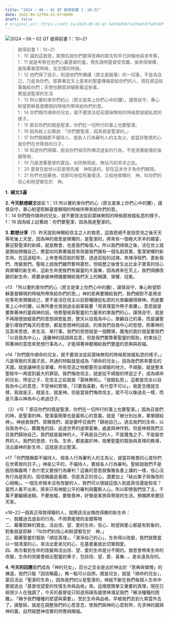 ```yaml
---
title: "2024 – 06 – 02 QT 彼得前書 1：10~21"
date: 2025-04-12T04:25:47+0800
draft: false
# original_url: https://cmtc.tw/2024-06-02-qt-%e5%bd%bc%e5%be%97%e5%89%8d%e6%9b%b8-1%ef%bc%9a1021
---
```


![2024 – 06 – 02 QT 彼得前書 1：10~21](/images/qt.jpg  "2024 – 06 – 02 QT 彼得前書 1：10~21")

> 彼得前書 1：10~21  
> 1：10 論到這救恩，那預先說你們要得恩典的眾先知早已詳細地尋求考察，  
> 1：11 就是考察在他們心裏基督的靈，預先證明基督受苦難，後來得榮耀，是指著甚麼時候，並怎樣的時候。  
> 1：12 他們得了啟示，知道他們所傳講（原文是服事）的一切事，不是為自己，乃是為你們。那靠著從天上差來的聖靈傳福音給你們的人，現在將這些事報給你們；天使也願意詳細察看這些事。  
> 應當過聖潔的生活  
> 1：13 所以要約束你們的心（原文是束上你們心中的腰），謹慎自守，專心盼望耶穌基督顯現的時候所帶來給你們的恩。  
> 1：14 你們既作順命的兒女，就不要效法從前蒙昧無知的時候那放縱私慾的樣子。  
> 1：15 那召你們的既是聖潔，你們在一切所行的事上也要聖潔。  
> 1：16 因為經上記著說：「你們要聖潔，因為我是聖潔的。」  
> 1：17 你們既稱那不偏待人、按各人行為審判人的主為父，就當存敬畏的心度你們在世寄居的日子，  
> 1：18 知道你們得贖，脫去你們祖宗所傳流虛妄的行為，不是憑著能壞的金銀等物，  
> 1：19 乃是憑著基督的寶血，如同無瑕疵、無玷污的羔羊之血。  
> 1：20 基督在創世以前是預先被　神知道的，卻在這末世才為你們顯現。  
> 1：21 你們也因著他，信那叫他從死裏復活、又給他榮耀的　神，叫你們的信心和盼望都在於　神。

**1.  經文3遍**

**2. 今天默想經文**彼前 1：13 所以要約束你們的心（原文是束上你們心中的腰），謹慎自守，專心盼望耶穌基督顯現的時候所帶來給你們的恩。  
1：14 你們既作順命的兒女，就不要效法從前蒙昧無知的時候那放縱私慾的樣子。  
1：16 因為經上記著說：你們要聖潔，因為我是聖潔的。

**3. 默想分享**（1）昨天提到神賜給信主之人的救恩，這救恩絕不是指受洗之後天天等死後上天堂，因為神的救恩是榮耀的，是聖潔的，將來有一個極大羔羊的婚宴，要迎娶聖潔的新婦，就是教會，也是我們每個人。所以我們得救之後，活在世上就是開始預備自己，應當如何靠著福音來改變我們擁有一個名副其實，聖潔榮耀的新生命。在這過程中，上帝會用百般的智慧，透過百般的試煉，來煉淨我們、更新我們、改變我們。聖經上說我們雖然暫時憂愁，但經歷之後會生出比金子寶貴的信心與榮耀的新生命，這新生命使我們有屬靈的大喜樂，因為將來在天上，我們得勝改變的新生命，將要承接神預備要賜給我們天上的稱讚、榮耀、冠冕。

v13 「所以要約束你們的心（原文是束上你們心中的腰），謹慎自守，專心盼望耶穌基督顯現的時候所帶來給你們的恩。」神的恩典要賜給我們，我們絕對不是用坐吃等死來預備自己，更不是活在信主以前那種隨從私慾的光景繼續得罪神。而是要束上心中的腰，以弗所書也曾說過全副軍裝要「用真理當作帶子束腰」。意思就是要靠著神的靈與神的話，倚靠聖經與聖靈的力量來約束我們的心，謹慎自守，就是不再隨便放縱我們的思想胡思亂想，整天以自我為中心，單顧自己的事，而是讓聖靈引導我們每天的思想，都是思想神的話語，約束我們自我中心的思想，照著神的旨意來思想，來生活、來行事。我們的思想就是一個戰場，魔鬼的詭計就是要我們「以自我為中心」，遠離神的話語與旨意，但是我們要靠著聖靈的幫助，約束自己照著神的意思來思想行事為人，才能得著神要賜給我們豐盛的恩典與祝福。

v14「你們既作順命的兒女，就不要效法從前蒙昧無知的時候那放縱私慾的樣子。」凡是得救的天國子民，共通的特點就是成為「順命的兒女」，因為我們將來要去的天國，就是讓神完全掌權，所有受造之物都要完全順服的地方。不順服，就是整本聖經中一再提到最大的罪惡。我們悔改信主，就是從不順服的悖逆之子，成為順命的兒女。悖逆之子，在信主之前就是「蒙昧無知」、「放縱私慾」，這都是完全以自我為中心的意思，不受神的管理，「只要我喜歡，有什麼不可以」，我愛怎樣就怎樣，我就是王、就是主、就是神。但是當我們悔改信主，就不可以像過去一樣，而是凡事以神為中心來過日子。

（2）v15「 那召你們的既是聖潔，你們在一切所行的事上也要聖潔。」因為召我們的神，是聖潔的神。聖潔最簡單也是最核心的意義，就是「被分別出來，單單歸給神」。神拯救我們、買贖我們，就是要呼召我們「歸祂自己」。過去我們的生命，以自我為中心，聽魔鬼的話、追逐世界的虛榮宴樂，處處與神作對。但是神救我們又召我們歸祂自己，我們就是屬神的人，不再是自己的人，不是魔鬼之子，不是屬世界的人。我們的思想、行為、生命，都是屬於神，按著聖靈的幫助與真理的教導，活出屬神的新生命，這就是活出聖潔。

v17「你們既稱那不偏待人、按各人行為審判人的主為父，就當存敬畏的心度你們在世寄居的日子。」神是公平的，不偏待人，要按各人行為審判。聖經說我們不是因信稱義嗎？為什麼又要按行為審判？這裏的意思就像雅各書上講的一樣，信心沒有行為是死的。因信稱義是基礎，但是真正的信心，還要加上「結出果子與悔改的心相稱」。一個生命根本沒有改變的人，我們可以懷疑這個人到底真信還是假信？當然人看不出來，將來只有神能公平的審判與鑑察人心。所以即使我們信了主，千萬不要繼續迷糊，不要放縱，要敬畏神，好像是客旅與寄居的生活，預備將來要回天家。

v18~22一個真正得救得贖的人，就應該活出悔改得勝的新生命：  
一、脫離過去虛妄的行為、不倚靠能壞的金銀等物  
二、藉著耶穌的寶血，活出信、望、愛的生命，信心、盼望與愛心都是有對象的，對象就是耶穌：「叫你們的信心和盼望都在於　神。」  
三、藉著聖靈的幫助「順從真理」，「潔淨自己的心」，生命得以改變，我們就應當以一個清潔的心，來活出愛弟兄的心，在基督裏彼此切實相愛。  
四、再次看到生命的改變與活出信、望、愛的生命是分不開的。救恩會帶來生命的改變，生命的改變會結出聖靈的果子，包括信、望、愛、喜樂…，是永遠長存的。

**4. 今天的回應**我們成為「神的兒女」，百分之百全是出於神出於「恩典與憐憫」的揀選，我們只能「因信稱義」，無一點可以自誇。既是兒女，就是「順命的兒女」，蒙召活出「聖潔的生命」，因為我們的父是聖潔的，神就不斷在我們每個人生命中要塑造出「基督信望愛的性情生命與品格」來。這樣既簡單又重要的真理，現在已經很少人在強調了，今天的基督徒只知道用禱告趨使神滿足我們「解決種種的困難」、「賜予我們種種的慾望與需要」，至於生命與品格，早被我們丟到九霄雲外去了。讀聖經，就是在調整我們的心思意念，使我們與神的心意對齊，先求神的國與神的義，自然經歷神信實的供應與賜福。